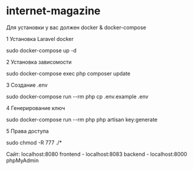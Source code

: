 # internet-magazine

Для установки у вас должен docker & docker-compose

1 Установка Laravel docker
   
   sudo docker-compose up -d

2 Установка зависомости
   
   sudo docker-compose exec php composer update
   
3 Создание .env
   
   sudo docker-compose run --rm php cp .env.example .env

4 Генерирование ключ
   
   sudo docker-compose run --rm php php artisan key:generate

5 Права доступа
   
   sudo chmod -R 777 ./*

Сайт: localhost:8080  frontend - localhost:8083 backend - localhost:8000 phpMyAdmin